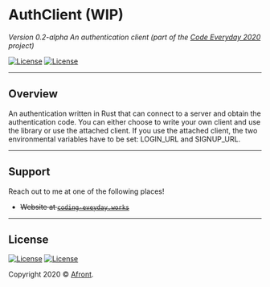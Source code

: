 # AuthClient (WIP)
*Version 0.2-alpha*
*An authentication client (part of the [Code Everyday 2020](https://github.com/Afront/Code-Everyday-2020 "GitHub Repo") project)*

[![License](https://img.shields.io/badge/License-Apache%202.0-blue.svg)](LICENSE-APACHE)
[![License](https://img.shields.io/badge/License-MIT-blue.svg)](LICENSE-MIT)
 
---

## Overview

An authentication written in Rust that can connect to a server and obtain the authentication code. You can either choose to write your own client and use the library or use the attached client. If you use the attached client, the two environmental variables have to be set: LOGIN_URL and SIGNUP_URL.

---

## Support

Reach out to me at one of the following places!

- ~~Website at <a href="https://coding-eveyday.works" target="_blank">`coding-eveyday.works`</a>~~

---

## License

[![License](https://img.shields.io/badge/License-Apache%202.0-blue.svg)](LICENSE-APACHE)
[![License](https://img.shields.io/badge/License-MIT-blue.svg)](LICENSE-MIT)

Copyright 2020 © <a href="https://afront.me" target="_blank">Afront</a>.
